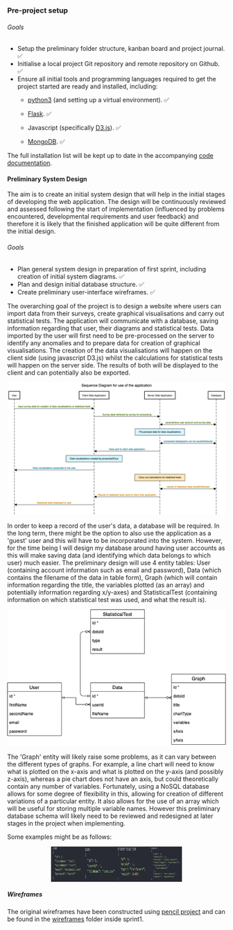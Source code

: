 ### Pre-project setup

###### Goals

- Setup the preliminary folder structure, kanban board and project journal. &#x2705;
- Initialise a local project Git repository and remote repository on Github. &#x2705;
- Ensure all initial tools and programming languages required to get the project started are ready and installed, including:
  * [python3](https://www.python.org/downloads/) (and setting up a virtual environment). &#x2705;

  * [Flask](https://flask.palletsprojects.com/en/1.1.x/installation/#installation). &#x2705;

  * Javascript (specifically [D3.js](https://d3js.org/)). &#x2705;

  * [MongoDB](https://www.mongodb.com/). &#x2705;

The full installation list will be kept up to date in the accompanying [code documentation](../documentation.md#installs).

#### Preliminary System Design
The aim is to create an initial system design that will help in the initial stages of developing the web application. The design will be continuously reviewed and assessed following the start of implementation (influenced by problems encountered, developmental requirements and user feedback) and therefore it is likely that the finished application will be quite different from the initial design.

###### Goals
- Plan general system design in preparation of first sprint, including creation of initial system diagrams. &#x2705;
- Plan and design initial database structure. &#x2705;
- Create preliminary user-interface wireframes. &#x2705;

The overarching goal of the project is to design a website where users can import data from their surveys, create graphical visualisations and carry out statistical tests. The application will communicate with a database, saving information regarding that user, their diagrams and statistical tests. Data imported by the user will first need to be pre-processed on the server to identify any anomalies and to prepare data for creation of graphical visualisations. The creation of the data visualisations will happen on the client side (using javascript D3.js) whilst the calculations for statistical tests will happen on the server side. The results of both will be displayed to the client and can potentially also be exported.

<p align="center">
  <img src="../diagrams/sequenceDiagram.png" />
</p>

In order to keep a record of the user's data, a database will be required. In the long term, there might be the option to also use the application as a 'guest' user and this will have to be incorporated into the system. However, for the time being I will design my database around having user accounts as this will make saving data (and identifying which data belongs to which user) much easier. The preliminary design will use 4 entity tables: User (containing account information such as email and password), Data (which contains the filename of the data in table form), Graph (which will contain information regarding the title, the variables plotted (as an array) and potentially information regarding x/y-axes) and StatisticalTest (containing information on which statistical test was used, and what the result is).

<p align="center">
  <img src="../diagrams/preliminaryDatabaseDesign.png" />
</p>

The 'Graph' entity will likely raise some problems, as it can vary between the different types of graphs. For example, a line chart will need to know what is plotted on the x-axis and what is plotted on the y-axis (and possibly z-axis), whereas a pie chart does not have an axis, but could theoretically contain any number of variables. Fortunately, using a NoSQL database allows for some degree of flexibility in this, allowing for creation of different variations of a particular entity. It also allows for the use of an array which will be useful for storing multiple variable names.
However this preliminary database schema will likely need to be reviewed and redesigned at later stages in the project when implementing.

Some examples might be as follows:

<div style="display:flex; justify-content:center;">
  <img width="15%" src="../images/UserTable.png" />
  <img width="15%" src="../images/DataTable.png" />
  <img width="15%" src="../images/StatisticalTestTable.png" />
  <img width="15%" src="../images/GraphTable.png" />
</div>

##### Wireframes
The original wireframes have been constructed using [pencil project](https://pencil.evolus.vn/) and can be found in the [wireframes](../sprint1/wireframes) folder inside sprint1.
